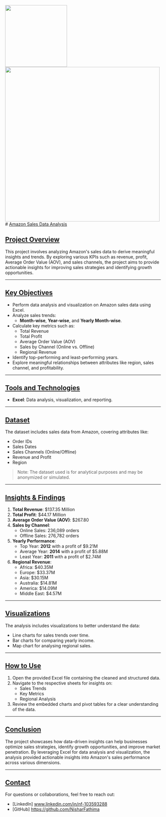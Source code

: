 <img src="https://cdn.worldvectorlogo.com/logos/amazon-dark.svg" width = "200"> 
<img src="https://github.com/NisharFathima/Projects-Portfolio/blob/Microsoft-Excel/Amazon%20Sales%20Data%20Analysis%20Dashboard.png" width = "500">
# <ins> Amazon Sales Data Analysis </ins>

## <ins> Project Overview </ins>
This project involves analyzing Amazon's sales data to derive meaningful insights and trends. By exploring various KPIs such as revenue, profit, Average Order Value (AOV), and sales channels, the project aims to provide actionable insights for improving sales strategies and identifying growth opportunities.

---

## <ins> Key Objectives </ins>
- Perform data analysis and visualization on Amazon sales data using Excel.
- Analyze sales trends:
  - **Month-wise**, **Year-wise**, and **Yearly Month-wise**.
- Calculate key metrics such as:
  - Total Revenue
  - Total Profit
  - Average Order Value (AOV)
  - Sales by Channel (Online vs. Offline)
  - Regional Revenue
- Identify top-performing and least-performing years.
- Explore meaningful relationships between attributes like region, sales channel, and profitability.

---

## <ins>Tools and Technologies</ins>
- **Excel**: Data analysis, visualization, and reporting.

---

## <ins>Dataset</ins>
The dataset includes sales data from Amazon, covering attributes like:
- Order IDs
- Sales Dates
- Sales Channels (Online/Offline)
- Revenue and Profit
- Region

> Note: The dataset used is for analytical purposes and may be anonymized or simulated.

---

## <ins> Insights & Findings </ins>
1. **Total Revenue**: $137.35 Million
2. **Total Profit**: $44.17 Million
3. **Average Order Value (AOV)**: $267.80
4. **Sales by Channel**:
   - Online Sales: 236,089 orders
   - Offline Sales: 276,782 orders
5. **Yearly Performance**:
   - Top Year: **2012** with a profit of $9.21M
   - Average Year: **2014** with a profit of $5.88M
   - Least Year: **2011** with a profit of $2.74M
6. **Regional Revenue**:
   - Africa: $40.35M
   - Europe: $33.37M
   - Asia: $30.15M
   - Australia: $14.81M
   - America: $14.09M
   - Middle East: $4.57M

---

## <ins>Visualizations</ins>
The analysis includes visualizations to better understand the data:
- Line charts for sales trends over time.
- Bar charts for comparing yearly income.
- Map chart for analysing regional sales.

---

## <ins>How to Use</ins>
1. Open the provided Excel file containing the cleaned and structured data.
2. Navigate to the respective sheets for insights on:
   - Sales Trends
   - Key Metrics
   - Regional Analysis
3. Review the embedded charts and pivot tables for a clear understanding of the data.

---

## <ins>Conclusion</ins>
The project showcases how data-driven insights can help businesses optimize sales strategies, identify growth opportunities, and improve market penetration. By leveraging Excel for data analysis and visualization, the analysis provided actionable insights into Amazon's sales performance across various dimensions.

---

## <ins>Contact</ins>
For questions or collaborations, feel free to reach out:
- [LinkedIn] www.linkedin.com/in/nf-103593288
- [GitHub] https://github.com/NisharFathima
